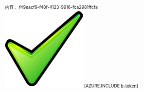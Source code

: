 内容︰ f49eacf9-f48f-4123-9916-fca2981ffcfa![图像](c05351d3-8efa-49de-8a8a-c93b49cccbec.png)
[AZURE.INCLUDE [b-token](19ca81c2-b7a7-4fe3-a042-a9fb673e429a.md)]
